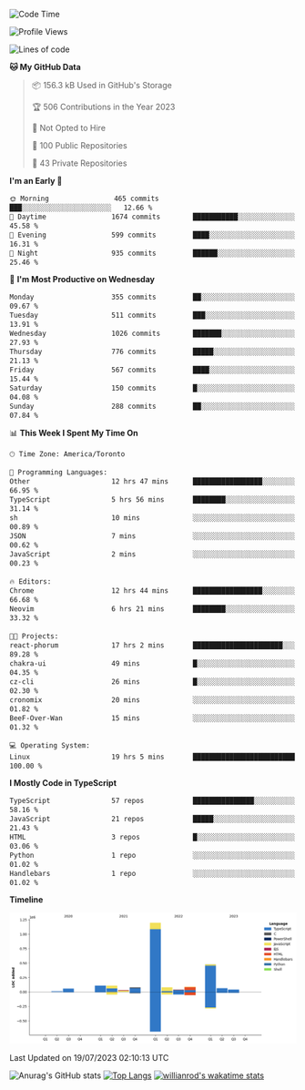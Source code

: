 <!--START_SECTION:waka-->
![Code Time](http://img.shields.io/badge/Code%20Time-413%20hrs%2056%20mins-blue)

![Profile Views](http://img.shields.io/badge/Profile%20Views-0-blue)

![Lines of code](https://img.shields.io/badge/From%20Hello%20World%20I%27ve%20Written-2.4%20million%20lines%20of%20code-blue)

**🐱 My GitHub Data** 

> 📦 156.3 kB Used in GitHub's Storage 
 > 
> 🏆 506 Contributions in the Year 2023
 > 
> 🚫 Not Opted to Hire
 > 
> 📜 100 Public Repositories 
 > 
> 🔑 43 Private Repositories 
 > 
**I'm an Early 🐤** 

```text
🌞 Morning                465 commits         ███░░░░░░░░░░░░░░░░░░░░░░   12.66 % 
🌆 Daytime                1674 commits        ███████████░░░░░░░░░░░░░░   45.58 % 
🌃 Evening                599 commits         ████░░░░░░░░░░░░░░░░░░░░░   16.31 % 
🌙 Night                  935 commits         ██████░░░░░░░░░░░░░░░░░░░   25.46 % 
```
📅 **I'm Most Productive on Wednesday** 

```text
Monday                   355 commits         ██░░░░░░░░░░░░░░░░░░░░░░░   09.67 % 
Tuesday                  511 commits         ███░░░░░░░░░░░░░░░░░░░░░░   13.91 % 
Wednesday                1026 commits        ███████░░░░░░░░░░░░░░░░░░   27.93 % 
Thursday                 776 commits         █████░░░░░░░░░░░░░░░░░░░░   21.13 % 
Friday                   567 commits         ████░░░░░░░░░░░░░░░░░░░░░   15.44 % 
Saturday                 150 commits         █░░░░░░░░░░░░░░░░░░░░░░░░   04.08 % 
Sunday                   288 commits         ██░░░░░░░░░░░░░░░░░░░░░░░   07.84 % 
```


📊 **This Week I Spent My Time On** 

```text
🕑︎ Time Zone: America/Toronto

💬 Programming Languages: 
Other                    12 hrs 47 mins      █████████████████░░░░░░░░   66.95 % 
TypeScript               5 hrs 56 mins       ████████░░░░░░░░░░░░░░░░░   31.14 % 
sh                       10 mins             ░░░░░░░░░░░░░░░░░░░░░░░░░   00.89 % 
JSON                     7 mins              ░░░░░░░░░░░░░░░░░░░░░░░░░   00.62 % 
JavaScript               2 mins              ░░░░░░░░░░░░░░░░░░░░░░░░░   00.23 % 

🔥 Editors: 
Chrome                   12 hrs 44 mins      █████████████████░░░░░░░░   66.68 % 
Neovim                   6 hrs 21 mins       ████████░░░░░░░░░░░░░░░░░   33.32 % 

🐱‍💻 Projects: 
react-phorum             17 hrs 2 mins       ██████████████████████░░░   89.28 % 
chakra-ui                49 mins             █░░░░░░░░░░░░░░░░░░░░░░░░   04.35 % 
cz-cli                   26 mins             █░░░░░░░░░░░░░░░░░░░░░░░░   02.30 % 
cronomix                 20 mins             ░░░░░░░░░░░░░░░░░░░░░░░░░   01.82 % 
BeeF-Over-Wan            15 mins             ░░░░░░░░░░░░░░░░░░░░░░░░░   01.32 % 

💻 Operating System: 
Linux                    19 hrs 5 mins       █████████████████████████   100.00 % 
```

**I Mostly Code in TypeScript** 

```text
TypeScript               57 repos            ███████████████░░░░░░░░░░   58.16 % 
JavaScript               21 repos            █████░░░░░░░░░░░░░░░░░░░░   21.43 % 
HTML                     3 repos             █░░░░░░░░░░░░░░░░░░░░░░░░   03.06 % 
Python                   1 repo              ░░░░░░░░░░░░░░░░░░░░░░░░░   01.02 % 
Handlebars               1 repo              ░░░░░░░░░░░░░░░░░░░░░░░░░   01.02 % 
```



**Timeline**

![Lines of Code chart](https://raw.githubusercontent.com/wise-introvert/wise-introvert/master/assets/bar_graph.png)


 Last Updated on 19/07/2023 02:10:13 UTC
<!--END_SECTION:waka-->

![Anurag's GitHub stats](https://github-readme-stats.vercel.app/api?username=wise-introvert&count_private=true&show_icons=true)
[![Top Langs](https://github-readme-stats.vercel.app/api/top-langs/?username=wise-introvert&langs_count=10)](https://github.com/anuraghazra/github-readme-stats)
[![willianrod's wakatime stats](https://github-readme-stats.vercel.app/api/wakatime?username=wiseintrovert)](https://github.com/anuraghazra/github-readme-stats)
